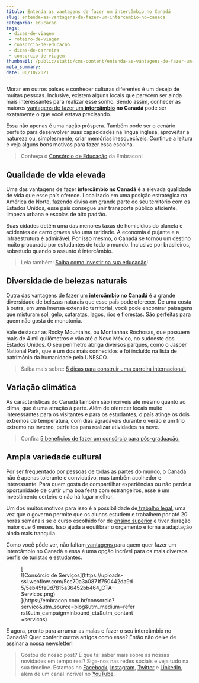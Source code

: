 ```yaml
---
titulo: Entenda as vantagens de fazer um intercâmbio no Canadá
slug: entenda-as-vantagens-de-fazer-um-intercambio-no-canada
categoria: educacao
tags:
 - dicas-de-viagem
 - roteiro-de-viagem
 - consorcio-de-educacao
 - dicas-de-carreira
 - consorcio-de-viagem
thumbnail: /public/static/cms-content/entenda-as-vantagens-de-fazer-um-intercambio-no-canada.jpg
meta_summary: 
date: 06/10/2021
---
```

Morar em outros países e conhecer culturas diferentes é um desejo de muitas pessoas. Inclusive, existem alguns locais que parecem ser ainda mais interessantes para realizar esse sonho. Sendo assim, conhecer as maiores [vantagens de fazer um **intercâmbio**](https://www.embracon.com.br/blog/por-que-fazer-um-intercambio-veja-7-bons-motivos) **no Canadá** pode ser exatamente o que você estava precisando.

Essa não apenas é uma nação próspera. Também pode ser o cenário perfeito para desenvolver suas capacidades na língua inglesa, aproveitar a natureza ou, simplesmente, criar memórias inesquecíveis. Continue a leitura e veja alguns bons motivos para fazer essa escolha.

> Conheça o [Consórcio de Educação](https://www.embracon.com.br/consorcio-servicos) da Embracon!

Qualidade de vida elevada
-------------------------

Uma das vantagens de fazer **intercâmbio no Canadá** é a elevada qualidade de vida que esse país oferece. Localizado em uma posição estratégica na América do Norte, fazendo divisa em grande parte do seu território com os Estados Unidos, esse país consegue unir transporte público eficiente, limpeza urbana e escolas de alto padrão.

Suas cidades detêm uma das menores taxas de homicídios do planeta e acidentes de carro graves são uma raridade. A economia é pujante e a infraestrutura é admirável. Por isso mesmo, o Canadá se tornou um destino muito procurado por estudantes de todo o mundo. Inclusive por brasileiros, sobretudo quando o assunto é intercâmbio.

> Leia também: [Saiba como investir na sua educação](https://www.embracon.com.br/blog/educacao-saiba-como-investir-na-sua)!

Diversidade de belezas naturais
-------------------------------

Outra das vantagens de fazer um **intercâmbio no Canadá** é a grande diversidade de belezas naturais que esse país pode oferecer. De uma costa à outra, em uma imensa extensão territorial, você pode encontrar paisagens que misturam sol, gelo, cataratas, lagos, rios e florestas. São perfeitas para quem não gosta de monotonia.

Vale destacar as Rocky Mountains, ou Montanhas Rochosas, que possuem mais de 4 mil quilômetros e vão até o Novo México, no sudoeste dos Estados Unidos. O seu perímetro abriga diversos parques, como o Jasper National Park, que é um dos mais conhecidos e foi incluído na lista de patrimônio da humanidade pela UNESCO.

> Saiba mais sobre: [5 dicas para construir uma carreira internacional.](https://www.embracon.com.br/blog/5-dicas-para-construir-uma-carreira-internacional)

Variação climática
------------------

As características do Canadá também são incríveis até mesmo quanto ao clima, que é uma atração à parte. Além de oferecer locais muito interessantes para os visitantes e para os estudantes, o país atinge os dois extremos de temperatura, com dias agradáveis durante o verão e um frio extremo no inverno, perfeitos para realizar atividades na neve.

> Confira [5 benefícios de fazer um consórcio para pós-graduação.](https://www.embracon.com.br/blog/confira-5-beneficios-de-fazer-um-consorcio-para-pos-graduacao)

Ampla variedade cultural
------------------------

Por ser frequentado por pessoas de todas as partes do mundo, o Canadá não é apenas tolerante e convidativo, mas também acolhedor e interessante. Para quem gosta de compartilhar experiências ou não perde a oportunidade de curtir uma boa festa com estrangeiros, esse é um investimento certeiro e não há lugar melhor.

Um dos muitos motivos para isso é a possibilidade de[ trabalho legal](https://www.embracon.com.br/blog/estagio-internacional-entenda-como-funciona-e-quais-sao-as-vantagens), uma vez que o governo permite que os alunos estudem e trabalhem por até 20 horas semanais se o curso escolhido for de [ensino superior](https://www.embracon.com.br/blog/quais-as-vantagens-de-fazer-mestrado-ou-doutorado-fora-do-pais) e tiver duração maior que 6 meses. Isso ajuda a equilibrar o orçamento e torna a adaptação ainda mais tranquila.

Como você pôde ver, não faltam[ vantagens ](https://www.embracon.com.br/blog/tire-as-suas-duvidas-sobre-o-consorcio-de-educacao-embracon)para quem quer fazer um intercâmbio no Canadá e essa é uma opção incrível para os mais diversos perfis de turistas e estudantes.

<figure class="w-richtext-figure-type-image w-richtext-align-center" style="max-width:310px">[<div>![Consórcio de Serviços](https://uploads-ssl.webflow.com/5cc70a3a0871f750442da9d5/5eb45fa0d7815a36452bb464_CTA-Servicos.png)</div>](https://embracon.com.br/consorcio?servico&utm_source=blog&utm_medium=referral&utm_campaign=inbound_cta&utm_content=servicos)</figure>E agora, pronto para arrumar as malas e fazer o seu intercâmbio no Canadá? Quer conferir outros artigos como esse? Então não deixe de assinar a nossa newsletter!

> Gostou do nosso post? E que tal saber mais sobre as nossas novidades em tempo real? Siga-nos nas redes sociais e veja tudo na sua timeline. Estamos no [Facebook](https://www.facebook.com/embracon/), [Instagram](https://www.instagram.com/embraconoficial/), [Twitter](https://twitter.com/embracon) e [LinkedIn](https://www.linkedin.com/company/1018875/), além de um canal incrível no [YouTube](https://www.youtube.com/channel/UCL-Y0mv9zc73Iek48NLUBzQ).
